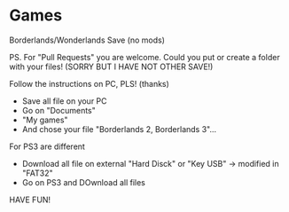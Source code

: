 # Games
Borderlands/Wonderlands Save (no mods)

PS. For "Pull Requests" you are welcome. Could you put or create a folder with your files! (SORRY BUT I HAVE NOT OTHER SAVE!)

Follow the instructions on PC, PLS! (thanks)
- Save all file on your PC
- Go on "Documents"
- "My games"
- And chose your file "Borderlands 2, Borderlands 3"...

For PS3 are different
- Download all file on external "Hard Disck" or "Key USB" -> modified in "FAT32"
- Go on PS3 and DOwnload all files

HAVE FUN!